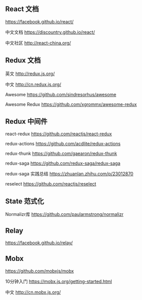 ## React 文档

<https://facebook.github.io/react/>

中文文档 <https://discountry.github.io/react/>

中文社区 <http://react-china.org/>

## Redux 文档

英文 <http://redux.js.org/>

中文 <http://cn.redux.js.org/>

Awesome <https://github.com/sindresorhus/awesome>

Awesome Redux <https://github.com/xgrommx/awesome-redux>

## Redux 中间件

react-redux <https://github.com/reactjs/react-redux>

redux-actions <https://github.com/acdlite/redux-actions>

redux-thunk <https://github.com/gaearon/redux-thunk>

redux-saga <https://github.com/redux-saga/redux-saga>

redux-saga 实践总结 <https://zhuanlan.zhihu.com/p/23012870>

reselect <https://github.com/reactjs/reselect>

## State 范式化

Normalizr库 <https://github.com/paularmstrong/normalizr>

## Relay

<https://facebook.github.io/relay/>

## Mobx

<https://github.com/mobxjs/mobx>

10分钟入门 <https://mobx.js.org/getting-started.html>

中文 <http://cn.mobx.js.org/>
